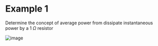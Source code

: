 # Example 1

Determine the concept of average power from dissipate instantaneous power by a 1 $\Omega$ resistor 

![image](https://github.com/user-attachments/assets/c55934f7-4e50-4570-a885-57edc2941696)
